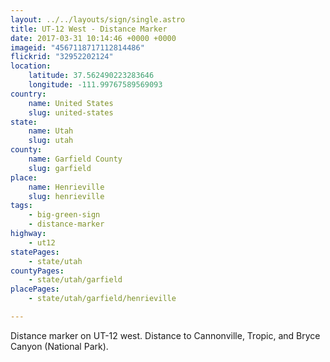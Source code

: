 ```yaml
---
layout: ../../layouts/sign/single.astro
title: UT-12 West - Distance Marker
date: 2017-03-31 10:14:46 +0000 +0000
imageid: "4567118717112814486"
flickrid: "32952202124"
location:
    latitude: 37.562490223283646
    longitude: -111.99767589569093
country:
    name: United States
    slug: united-states
state:
    name: Utah
    slug: utah
county:
    name: Garfield County
    slug: garfield
place:
    name: Henrieville
    slug: henrieville
tags:
    - big-green-sign
    - distance-marker
highway:
    - ut12
statePages:
    - state/utah
countyPages:
    - state/utah/garfield
placePages:
    - state/utah/garfield/henrieville

---
```

Distance marker on UT-12 west.  Distance to Cannonville, Tropic, and Bryce Canyon (National Park).